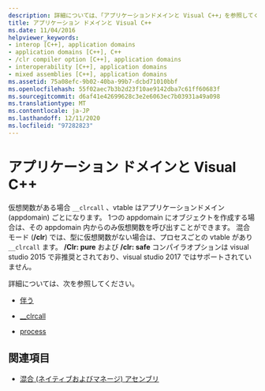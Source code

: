 ```yaml
---
description: 詳細については、「アプリケーションドメインと Visual C++」を参照してください。
title: アプリケーション ドメインと Visual C++
ms.date: 11/04/2016
helpviewer_keywords:
- interop [C++], application domains
- application domains [C++], C++
- /clr compiler option [C++], application domains
- interoperability [C++], application domains
- mixed assemblies [C++], application domains
ms.assetid: 75a08efc-9b02-40ba-99b7-dcbd71010bbf
ms.openlocfilehash: 55f02aec7b3b2d23f10ae9142dba7c61ff60683f
ms.sourcegitcommit: d6af41e42699628c3e2e6063ec7b03931a49a098
ms.translationtype: MT
ms.contentlocale: ja-JP
ms.lasthandoff: 12/11/2020
ms.locfileid: "97282823"
---
```

# <a name="application-domains-and-visual-c"></a>アプリケーション ドメインと Visual C++

仮想関数がある場合 `__clrcall` 、vtable はアプリケーションドメイン (appdomain) ごとになります。 1つの appdomain にオブジェクトを作成する場合は、その appdomain 内からのみ仮想関数を呼び出すことができます。 混合モード (**/clr**) では、型に仮想関数がない場合は、プロセスごとの vtable があり `__clrcall` ます。 **/Clr: pure** および **/clr: safe** コンパイラオプションは visual studio 2015 で非推奨とされており、visual studio 2017 ではサポートされていません。

詳細については、次を参照してください。

- [伴う](../cpp/appdomain.md)

- [__clrcall](../cpp/clrcall.md)

- [process](../cpp/process.md)

## <a name="see-also"></a>関連項目

- [混合 (ネイティブおよびマネージ) アセンブリ](../dotnet/mixed-native-and-managed-assemblies.md)
